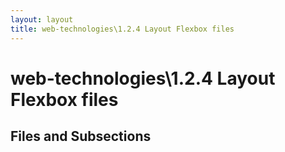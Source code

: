 ```yaml
---
layout: layout
title: web-technologies\1.2.4 Layout Flexbox files
---
```


# web-technologies\1.2.4 Layout Flexbox files

## Files and Subsections

